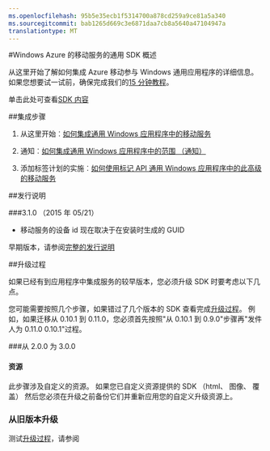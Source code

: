 ```yaml
---
ms.openlocfilehash: 95b5e35ecb1f5314700a878cd259a9ce81a5a340
ms.sourcegitcommit: bab1265d669c3e6871daa7cb8a5640a47104947a
translationtype: MT
---
```

<properties 
    pageTitle="Windows 通用 SDK 概述" 
    description="Windows Azure 的移动服务为通用 SDK 的概述"                                     
    services="mobile-engagement" 
    documentationCenter="mobile" 
    authors="piyushjo" 
    manager="dwrede" 
    editor="" />

<tags 
    ms.service="mobile-engagement" 
    ms.workload="mobile" 
    ms.tgt_pltfrm="mobile-windows-store" 
    ms.devlang="dotnet" 
    ms.topic="article" 
    ms.date="08/10/2015" 
    ms.author="piyushjo" />

#Windows Azure 的移动服务的通用 SDK 概述

从这里开始了解如何集成 Azure 移动参与 Windows 通用应用程序的详细信息。 如果您想要试一试前，确保完成我们的[15 分钟教程](mobile-engagement-windows-store-dotnet-get-started.md)。

单击此处可查看[SDK 内容](mobile-engagement-windows-store-sdk-content.md)

##集成步骤

1. 从这里开始︰[如何集成通用 Windows 应用程序中的移动服务](mobile-engagement-windows-store-integrate-engagement.md)

2. 通知︰[如何集成通用 Windows 应用程序中的范围 （通知）](mobile-engagement-windows-store-integrate-engagement-reach.md)

3. 添加标签计划的实施︰[如何使用标记 API 通用 Windows 应用程序中的此高级的移动服务](mobile-engagement-windows-store-use-engagement-api.md)

##发行说明

###3.1.0 （2015 年 05/21）

-   移动服务的设备 id 现在取决于在安装时生成的 GUID

早期版本，请参阅[完整的发行说明](mobile-engagement-windows-store-release-notes.md)

##升级过程

如果已经有到应用程序中集成服务的较早版本，您必须升级 SDK 时要考虑以下几点。

您可能需要按照几个步骤，如果错过了几个版本的 SDK 查看完成[升级过程](mobile-engagement-windows-store-upgrade-procedure.md)。 例如，如果迁移从 0.10.1 到 0.11.0，您必须首先按照"从 0.10.1 到 0.9.0"步骤再"发件人为 0.11.0 0.10.1"过程。

###从 2.0.0 为 3.0.0

#### 资源
此步骤涉及自定义的资源。 如果您已自定义资源提供的 SDK （html、 图像、 覆盖） 然后您必须在升级之前备份它们并重新应用您的自定义升级资源上。

### 从旧版本升级

测试[升级过程](mobile-engagement-windows-store-upgrade-procedure/)，请参阅
